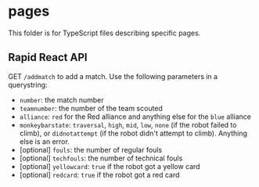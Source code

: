 # pages
This folder is for TypeScript files describing specific pages.

## Rapid React API
GET `/addmatch` to add a match. Use the following parameters in a querystring:
- `number`: the match number
- `teamnumber`: the number of the team scouted
- `alliance`: `red` for the Red alliance and anything else for the `blue` alliance
- `monkeybarstate`: `traversal`, `high`, `mid`, `low`, `none` (if the robot failed to climb), or `didnotattempt` (if the robot didn't attempt to climb). Anything else is an error.
- [optional] `fouls`: the number of regular fouls
- [optional] `techfouls`: the number of technical fouls
- [optional] `yellowcard`: `true` if the robot got a yellow card
- [optional] `redcard`: `true` if the robot got a red card
